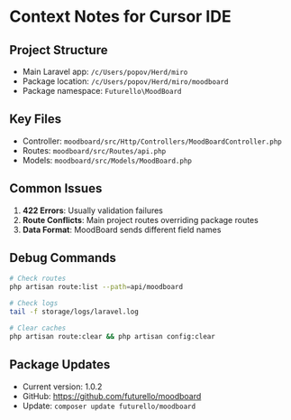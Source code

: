 # Context Notes for Cursor IDE

## Project Structure
- Main Laravel app: `/c/Users/popov/Herd/miro`
- Package location: `/c/Users/popov/Herd/miro/moodboard`
- Package namespace: `Futurello\MoodBoard`

## Key Files
- Controller: `moodboard/src/Http/Controllers/MoodBoardController.php`
- Routes: `moodboard/src/Routes/api.php`
- Models: `moodboard/src/Models/MoodBoard.php`

## Common Issues
1. **422 Errors**: Usually validation failures
2. **Route Conflicts**: Main project routes overriding package routes
3. **Data Format**: MoodBoard sends different field names

## Debug Commands
```bash
# Check routes
php artisan route:list --path=api/moodboard

# Check logs
tail -f storage/logs/laravel.log

# Clear caches
php artisan route:clear && php artisan config:clear
```

## Package Updates
- Current version: 1.0.2
- GitHub: https://github.com/futurello/moodboard
- Update: `composer update futurello/moodboard`
